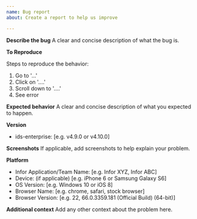 ```yaml
---
name: Bug report
about: Create a report to help us improve

---
```


<!-- Please be aware that this is a publicly visible bug report. Do not post any credentials, screenshots with proprietary information, or anything you think shouldn't be visible to the world. If private information is required to be shared for a quality bug report, please email one of the [code owners](https://github.com/infor-design/enterprise/blob/main/.github/CODEOWNERS) directly. -->

**Describe the bug**
A clear and concise description of what the bug is.

**To Reproduce**
<!-- Please spend a little time to make an accurate reduced test case for the issue. The more code you include the less likely is that the issue can be fixed quickly (or at all). This is a good article about reduced test cases if your unfamiliar https://css-tricks.com/reduced-test-cases/. -->

Steps to reproduce the behavior:
1. Go to '...'
2. Click on '....'
3. Scroll down to '....'
4. See error

**Expected behavior**
A clear and concise description of what you expected to happen.

**Version**
<!-- You can find this by inspecting the document html tag or sohoxi.js script header -->
- ids-enterprise: [e.g. v4.9.0 or v4.10.0]

**Screenshots**
If applicable, add screenshots to help explain your problem.

**Platform**
 - Infor Application/Team Name: [e.g. Infor XYZ, Infor ABC]
 - Device: (if applicable) [e.g. iPhone 6 or Samsung Galaxy S6]
 - OS Version: [e.g. Windows 10 or iOS 8]
 - Browser Name: [e.g. chrome, safari, stock browser]
 - Browser Version: [e.g. 22, 66.0.3359.181 (Official Build) (64-bit)]

**Additional context**
Add any other context about the problem here.
